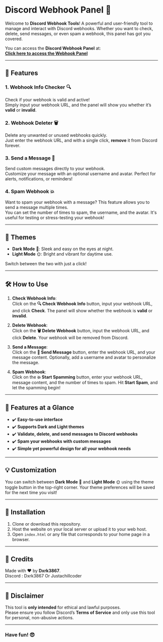 # Discord Webhook Panel 💬

Welcome to **Discord Webhook Tools**! A powerful and user-friendly tool to manage and interact with Discord webhooks. Whether you want to check, delete, send messages, or even spam a webhook, this panel has got you covered.

You can access the **Discord Webhook Panel** at:  
[**Click here to access the Webhook Panel**](https://dxrk38677.github.io/Discord-Webhook-Panel/)

---

## 🚀 Features

### 1. **Webhook Info Checker** 🔍
Check if your webhook is valid and active!  
Simply input your webhook URL, and the panel will show you whether it’s **valid** or **invalid**.

### 2. **Webhook Deleter** 🗑️
Delete any unwanted or unused webhooks quickly.  
Just enter the webhook URL, and with a single click, **remove** it from Discord forever.

### 3. **Send a Message** 📩
Send custom messages directly to your webhook.  
Customize your message with an optional username and avatar. Perfect for alerts, notifications, or reminders!

### 4. **Spam Webhook** 💥
Want to spam your webhook with a message? This feature allows you to send a message multiple times.  
You can set the number of times to spam, the username, and the avatar. It's useful for testing or stress-testing your webhook!

---

## 🎨 Themes

- **Dark Mode** 🌙: Sleek and easy on the eyes at night.
- **Light Mode** 🌞: Bright and vibrant for daytime use.

Switch between the two with just a click!

---

## 🛠️ How to Use

1. **Check Webhook Info**:  
   Click on the **🔍 Check Webhook Info** button, input your webhook URL, and click **Check**. The panel will show whether the webhook is **valid** or **invalid**.

2. **Delete Webhook**:  
   Click on the **🗑️ Delete Webhook** button, input the webhook URL, and click **Delete**. Your webhook will be removed from Discord.

3. **Send a Message**:  
   Click on the **📩 Send Message** button, enter the webhook URL, and your message content. Optionally, add a username and avatar to personalize the message.

4. **Spam Webhook**:  
   Click on the **💥 Start Spamming** button, enter your webhook URL, message content, and the number of times to spam. Hit **Start Spam**, and let the spamming begin!

---

## 🌟 Features at a Glance

- ✔️ **Easy-to-use interface**  
- ✔️ **Supports Dark and Light themes**  
- ✔️ **Validate, delete, and send messages to Discord webhooks**  
- ✔️ **Spam your webhooks with custom messages**  
- ✔️ **Simple yet powerful design for all your webhook needs**

---

## 💡 Customization

You can switch between **Dark Mode** 🌙 and **Light Mode** 🌞 using the theme toggle button in the top-right corner. Your theme preferences will be saved for the next time you visit!

---

## 🔧 Installation

1. Clone or download this repository.
2. Host the website on your local server or upload it to your web host.
3. Open `index.html` or any file that corresponds to your home page in a browser.

---

## 🎁 Credits

Made with ❤️ by **Dxrk3867**.  
Discord : Dxrk3867 Or Justachillcoder

---

## 📢 Disclaimer

This tool is **only intended** for ethical and lawful purposes.  
Please ensure you follow Discord’s **Terms of Service** and only use this tool for personal, non-abusive actions.

---

### Have fun! 😎
